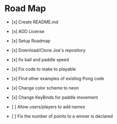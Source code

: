 # Road Map
* <p>[x] Create README.md</p>
* <p>[x] ADD License</p>
* <p>[x] Setup Roadmap</p>
* <p>[x] Download/Clone Joe's repository</p> 
* <p>[x] fix ball and paddle speed
* <p>[x] Fix code to make to playable</p>
* <p>[x] FInd other examples of existing Pong code</p>
* <p>[x] Change color scheme to neon</p>
* <p>[x] Change KeyBinds for paddle movement</p>
* <p>[ ] Allow users/players to add names</p>
* <p>[ ] Fix the number of points to a winner is declared</p>

